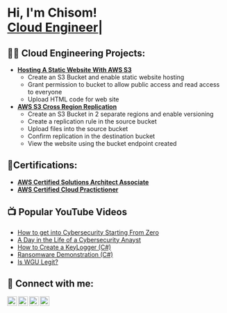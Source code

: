 <h1>Hi, I'm Chisom! <br/><a <a href="https://www.linkedin.com/in/chisom-okafor-j/">Cloud Engineer</a>| </h1>

<h2>👨‍💻 Cloud Engineering Projects:</h2>

- <b>[Hosting A Static Website With AWS S3](https://github.com/joshmadakor1/Algorithms-Practice)</b>
  - Create an S3 Bucket and enable static website hosting
  - Grant permission to bucket to allow public access and read access to everyone
  - Upload HTML code for web site
- <b>[AWS S3 Cross Region Replication](https://github.com/joshmadakor1/Algorithms-Practice)</b>
  - Create an S3 Bucket in 2 separate regions and enable versioning
  - Create a replication rule in the source bucket
  - Upload files into the source bucket
  - Confirm replication in the destination bucket
  - View the website using the bucket endpoint created
  
<h2> 📑Certifications: </h2>

- <b>[AWS Certified Solutions Architect Associate](https://www.credly.com/badges/be400481-6412-4f75-a77d-f0a9645ee470/public_url)</b>
- <b>[AWS Certified Cloud Practictioner](https://www.credly.com/badges/afbb80e9-1fc2-401a-9102-186c24f37d80/public_url)</b>

<h2>📺 Popular YouTube Videos</h2>

- [How to get into Cybersecurity Starting From Zero](https://www.youtube.com/watch?v=a83ASGn_V_s)
- [A Day in the Life of a Cybersecurity Anayst](https://www.youtube.com/watch?v=uHy3oM7NnoU)
- [How to Create a KeyLogger (C#)](https://www.youtube.com/watch?v=N-L9hklSlNk)
- [Ransomware Demonstration (C#)](https://www.youtube.com/watch?v=OfvdQeh79s0)
- [Is WGU Legit?](https://www.youtube.com/watch?v=E2MwRWxDBkA)

<h2> 🤳 Connect with me:</h2>

[<img align="left" alt="JoshMadakor | YouTube" width="22px" src="https://cdn.jsdelivr.net/npm/simple-icons@v3/icons/youtube.svg" />][youtube]
[<img align="left" alt="JoshMadakor | Twitter" width="22px" src="https://cdn.jsdelivr.net/npm/simple-icons@v3/icons/twitter.svg" />][twitter]
[<img align="left" alt="JoshMadakor | LinkedIn" width="22px" src="https://cdn.jsdelivr.net/npm/simple-icons@v3/icons/linkedin.svg" />][linkedin]
[<img align="left" alt="JoshMadakor | Instagram" width="22px" src="https://cdn.jsdelivr.net/npm/simple-icons@v3/icons/instagram.svg" />][instagram]

[twitter]: https://twitter.com/joshmadakor
[youtube]: https://www.youtube.com/c/joshmadakor
[instagram]: https://www.instagram.com/joshmadakor/
[linkedin]: https://linkedin.com/in/joshmadakor

<!--
**joshmadakor1/joshmadakor1** is a ✨ _special_ ✨ repository because its `README.md` (this file) appears on your GitHub profile.

Here are some ideas to get you started:

- 🔭 I’m currently working on ...
- 🌱 I’m currently learning ...
- 👯 I’m looking to collaborate on ...
- 🤔 I’m looking for help with ...
- 💬 Ask me about ...
- 📫 How to reach me: ...
- 😄 Pronouns: ...
- ⚡ Fun fact: ...
-->
